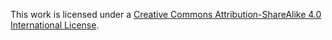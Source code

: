 This work is licensed under a [Creative Commons Attribution-ShareAlike 4.0 International License](http://creativecommons.org/licenses/by-sa/4.0/deed.en_US).
